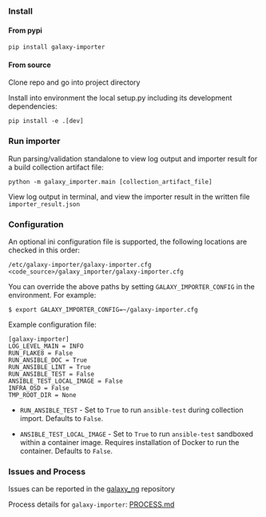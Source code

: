 ### Install

#### From pypi

`pip install galaxy-importer`

#### From source

Clone repo and go into project directory

Install into environment the local setup.py including its development dependencies:

`pip install -e .[dev]`

### Run importer

Run parsing/validation standalone to view log output and importer result for a build collection artifact file:

`python -m galaxy_importer.main [collection_artifact_file]`

View log output in terminal, and view the importer result in the written file `importer_result.json`


### Configuration

An optional ini configuration file is supported, the following locations are checked in this order:

```
/etc/galaxy-importer/galaxy-importer.cfg
<code_source>/galaxy_importer/galaxy-importer.cfg
```

You can override the above paths by setting `GALAXY_IMPORTER_CONFIG` in the environment. For example:

```
$ export GALAXY_IMPORTER_CONFIG=~/galaxy-importer.cfg
```

Example configuration file:

```
[galaxy-importer]
LOG_LEVEL_MAIN = INFO
RUN_FLAKE8 = False
RUN_ANSIBLE_DOC = True
RUN_ANSIBLE_LINT = True
RUN_ANSIBLE_TEST = False
ANSIBLE_TEST_LOCAL_IMAGE = False
INFRA_OSD = False
TMP_ROOT_DIR = None
```

- `RUN_ANSIBLE_TEST` - Set to `True` to run `ansible-test` during collection import. Defaults to `False`.

- `ANSIBLE_TEST_LOCAL_IMAGE` - Set to `True` to run `ansible-test` sandboxed within a container image. Requires installation of Docker to run the container. Defaults to `False`.

### Issues and Process

Issues can be reported in the [galaxy_ng](https://github.com/ansible/galaxy_ng) repository

Process details for `galaxy-importer`: [PROCESS.md](https://github.com/ansible/galaxy-importer/blob/master/PROCESS.md)
